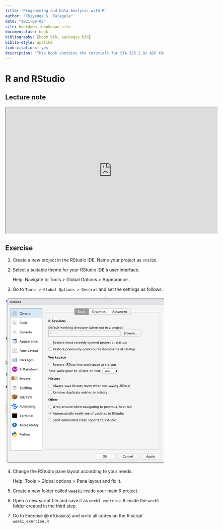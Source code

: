 ```yaml
--- 
title: "Programming and Data Analysis with R"
author: "Thiyanga S. Talagala"
date: "2021-08-09"
site: bookdown::bookdown_site
documentclass: book
bibliography: [book.bib, packages.bib]
biblio-style: apalike
link-citations: yes
description: "This book contains the tutorials for STA 326 2.0/ ASP 454 2.0 Programming and Data Analysis with R."
---
```


# R and RStudio

## Lecture note

<iframe src="https://hellor.netlify.app/2021/week1/l12021.html#1" width="672" height="400px"></iframe>

## Exercise

1. Create a new project in the RStudio IDE. Name your project as `sta326`.

2. Select a suitable theme for your RStudio IDE's user interface. 

    Help: Navigate to Tools > Global Options > Appearance .
    
3. Go to `Tools > Global Options > General` and set the settings as follows:

![](img/globaloptions.png)

4. Change the RStudio pane layout according to your needs.

    Help: Tools > Global options > Pane layout and fix it.

5. Create a new folder called `weeek1` inside your main  R project.

6. Open a new script file and save it as `week1_exercise.R` inside the `week1` folder created in the third step.

7. Go to Exercise \@ref(basics) and write all codes on the R script `week1_exercise.R`


